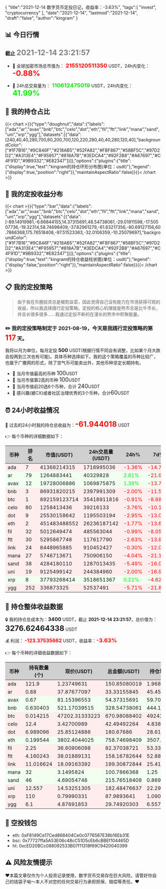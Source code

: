 {
"title":"2021-12-14 数字货币定投日记，收益率：-3.63%",
"tags":[
"invest",
"cryptocurrency"
],
"date":"2021-12-14",
"lastmod":"2021-12-14",
"draft":"false",
"author":"kingram"
}

##  📊 今日行情
### 截止 <font color=grey size=5 >**2021-12-14 23:21:57**</font>
- 🍖 全球加密市场总市值为：<font color=#FF0000 size=4 > **2155120511350**</font> USDT，24h内变化：<font color=#FF0000 size=5 > **-0.88%**</font>

- 🍤 24h总交易量为：<font color=#00EC00 size=4 > **110612475019**</font> USDT，24h内变化：<font color=#00EC00 size=5 > **41.99%**</font>

## 🎨 我的持仓占比
{{< chart >}}{"type":"doughnut","data":{"labels":["ada","ar","avax","bnb","btc","celo","dot","eth","fil","ftt","link","mana","sand","uni","xrp","ygg"],"datasets":[{"data":[240,40,40,280,700,60,200,700,120,220,280,40,40,280,120,40],"backgroundColor":["#1F7B16","#9C846F","#218AB5","#52FA82","#FBF867","#58BF5C","#97D2D2","#A313E4","#F95957","#818A7B","#3EDCA4","#92F2B8","#A67697","#C4F91D","#9B9332","#E82347"]}]},"options":{"plugins":{"title":{"display":true,"text":"kingram的持仓环形分布图(单位：usdt)"},"legend":{"display":true,"position":"right"}},"maintainAspectRatio":false}}{{< /chart >}}

## 🍺 我的定投收益分布
{{< chart >}}{"type":"bar","data":{"labels":["ada","ar","avax","bnb","btc","celo","dot","eth","fil","ftt","link","mana","sand","uni","xrp","ygg"],"datasets":[{"data":[-89.14919981,-6.66844155,14.37315691,48.54738061,-29.01911598,-17.50507736,-19.32314,58.74698409,-37.62961279,-61.83217356,-80.69127156,60.7866368,175.76518408,-97.51523363,-32.0106359,-10.25079697],"backgroundColor":["#1F7B16","#9C846F","#218AB5","#52FA82","#FBF867","#58BF5C","#97D2D2","#A313E4","#F95957","#818A7B","#3EDCA4","#92F2B8","#A67697","#C4F91D","#9B9332","#E82347"]}]},"options":{"plugins":{"title":{"display":true,"text":"kingram的持仓收益柱状图(单位：usdt)"},"legend":{"display":false,"position":"right"}},"maintainAspectRatio":false}}{{< /chart >}}

## 📋 我的定投策略

> 由于我在币圈投资总是被割韭菜，因此觉得自己没有能力在市场获得可观的收益，所以我选择践行定投策略。定投的核心机理就是熊市总是比牛市长，并且长很多很多……我通过定投不断的在漫长的熊市中积聚能量。

### ✏️ 我的定投策略制定于 **2021-08-19**，今天是我践行定投策略的第<font color=#FF0000 size=5 > **117**</font> 天。
我将以月为单位，每月定投 <font size=3 ><strong> 500 </strong></font> USDT(根据行情不同会有调整，比如某个月大跌会投两到三次也有可能)。具体币种选择如下。我的这个策略覆盖的币种比较广，也属于广撒网的形式，除了空气币可能卖出外，其他币种坚定长期持有。

- 🥇 当月市值最高的币种 <font size=4 >100</font>USDT
- 🥈 当月市值第2高的币种 <font size=4 >100</font>USDT
- 🥉 当月市值前20选6个币种，合计 <font size=4 >240</font>USDT
- 🏅 感兴趣(被CX)或者社区治理优秀的3个币种，合计<font size=4 >60</font>USDT

## ⏰ 24小时收益情况
📌 过去的24小时我的持仓总收益为：<font color=#FF0000 size=5 >**-61.944018**</font> USDT

👉 每个币种的详细数据如下：
<table>
    <thead><tr bgcolor="#d0d0d0" ><th>币种</th><th>排名</th><th>市值(USDT)</th><th>24h交易量(USDT)</th><th>24h%</th><th>7d%</th><th>24h收益</th></tr></thead>
    <tbody>
    <tr>
        <td bgcolor=#FFECEC>ada</td>
        <td bgcolor=#FFECEC>7</td>
        <td bgcolor=#FFECEC>41368214315</td>
        <td bgcolor=#FFECEC>1716995036</td>
        <td bgcolor=#FFECEC><font color=#FF0000>-1.36%</font></td>
        <td bgcolor=#FFECEC><font color=#FF0000>-14.71%</font></td>
        <td bgcolor=#FFECEC><font color=#FF0000 size=3 ><strong>-2.07734516</strong></font></td>
    </tr>
    <tr>
        <td bgcolor=#F0FFF0>ar</td>
        <td bgcolor=#F0FFF0>79</td>
        <td bgcolor=#F0FFF0>1264883441</td>
        <td bgcolor=#F0FFF0>40329828</td>
        <td bgcolor=#F0FFF0><font color=#00EC00>2.81%</font></td>
        <td bgcolor=#F0FFF0><font color=#FF0000>-21.92%</font></td>
        <td bgcolor=#F0FFF0><font color=#00EC00 size=3 ><strong>0.91091808</strong></font></td>
    </tr>
    <tr>
        <td bgcolor=#F0FFF0>avax</td>
        <td bgcolor=#F0FFF0>12</td>
        <td bgcolor=#F0FFF0>19728006886</td>
        <td bgcolor=#F0FFF0>1069875875</td>
        <td bgcolor=#F0FFF0><font color=#00EC00>1.39%</font></td>
        <td bgcolor=#F0FFF0><font color=#FF0000>-13.73%</font></td>
        <td bgcolor=#F0FFF0><font color=#00EC00 size=3 ><strong>0.74682558</strong></font></td>
    </tr>
    <tr>
        <td bgcolor=#FFECEC>bnb</td>
        <td bgcolor=#FFECEC>3</td>
        <td bgcolor=#FFECEC>86931820215</td>
        <td bgcolor=#FFECEC>2397991309</td>
        <td bgcolor=#FFECEC><font color=#FF0000>-2.00%</font></td>
        <td bgcolor=#FFECEC><font color=#FF0000>-11.54%</font></td>
        <td bgcolor=#FFECEC><font color=#FF0000 size=3 ><strong>-6.69707192</strong></font></td>
    </tr>
    <tr>
        <td bgcolor=#FFECEC>btc</td>
        <td bgcolor=#FFECEC>1</td>
        <td bgcolor=#FFECEC>892159123714</td>
        <td bgcolor=#FFECEC>35418911816</td>
        <td bgcolor=#FFECEC><font color=#FF0000>-0.91%</font></td>
        <td bgcolor=#FFECEC><font color=#FF0000>-8.68%</font></td>
        <td bgcolor=#FFECEC><font color=#FF0000 size=3 ><strong>-6.19233547</strong></font></td>
    </tr>
    <tr>
        <td bgcolor=#FFECEC>celo</td>
        <td bgcolor=#FFECEC>80</td>
        <td bgcolor=#FFECEC>1258413436</td>
        <td bgcolor=#FFECEC>39216133</td>
        <td bgcolor=#FFECEC><font color=#FF0000>-3.76%</font></td>
        <td bgcolor=#FFECEC><font color=#FF0000>-10.19%</font></td>
        <td bgcolor=#FFECEC><font color=#FF0000 size=3 ><strong>-1.6606915</strong></font></td>
    </tr>
    <tr>
        <td bgcolor=#FFECEC>dot</td>
        <td bgcolor=#FFECEC>9</td>
        <td bgcolor=#FFECEC>25530158642</td>
        <td bgcolor=#FFECEC>1195503194</td>
        <td bgcolor=#FFECEC><font color=#FF0000>-2.95%</font></td>
        <td bgcolor=#FFECEC><font color=#FF0000>-13.04%</font></td>
        <td bgcolor=#FFECEC><font color=#FF0000 size=3 ><strong>-5.49294242</strong></font></td>
    </tr>
    <tr>
        <td bgcolor=#FFECEC>eth</td>
        <td bgcolor=#FFECEC>2</td>
        <td bgcolor=#FFECEC>451483488552</td>
        <td bgcolor=#FFECEC>26236187142</td>
        <td bgcolor=#FFECEC><font color=#FF0000>-1.77%</font></td>
        <td bgcolor=#FFECEC><font color=#FF0000>-13.60%</font></td>
        <td bgcolor=#FFECEC><font color=#FF0000 size=3 ><strong>-13.66219537</strong></font></td>
    </tr>
    <tr>
        <td bgcolor=#FFECEC>fil</td>
        <td bgcolor=#FFECEC>32</td>
        <td bgcolor=#FFECEC>5012649474</td>
        <td bgcolor=#FFECEC>485563044</td>
        <td bgcolor=#FFECEC><font color=#FF0000>-0.99%</font></td>
        <td bgcolor=#FFECEC><font color=#FF0000>-8.05%</font></td>
        <td bgcolor=#FFECEC><font color=#FF0000 size=3 ><strong>-0.82187548</strong></font></td>
    </tr>
    <tr>
        <td bgcolor=#FFECEC>ftt</td>
        <td bgcolor=#FFECEC>30</td>
        <td bgcolor=#FFECEC>5295867748</td>
        <td bgcolor=#FFECEC>117617790</td>
        <td bgcolor=#FFECEC><font color=#FF0000>-2.63%</font></td>
        <td bgcolor=#FFECEC><font color=#FF0000>-13.90%</font></td>
        <td bgcolor=#FFECEC><font color=#FF0000 size=3 ><strong>-4.27959773</strong></font></td>
    </tr>
    <tr>
        <td bgcolor=#FFECEC>link</td>
        <td bgcolor=#FFECEC>24</td>
        <td bgcolor=#FFECEC>8448965885</td>
        <td bgcolor=#FFECEC>910452427</td>
        <td bgcolor=#FFECEC><font color=#FF0000>-0.30%</font></td>
        <td bgcolor=#FFECEC><font color=#FF0000>-12.09%</font></td>
        <td bgcolor=#FFECEC><font color=#FF0000 size=3 ><strong>-0.60311205</strong></font></td>
    </tr>
    <tr>
        <td bgcolor=#FFECEC>mana</td>
        <td bgcolor=#FFECEC>27</td>
        <td bgcolor=#FFECEC>5746713671</td>
        <td bgcolor=#FFECEC>750906150</td>
        <td bgcolor=#FFECEC><font color=#FF0000>-4.04%</font></td>
        <td bgcolor=#FFECEC><font color=#FF0000>-21.16%</font></td>
        <td bgcolor=#FFECEC><font color=#FF0000 size=3 ><strong>-4.2436927</strong></font></td>
    </tr>
    <tr>
        <td bgcolor=#FFECEC>sand</td>
        <td bgcolor=#FFECEC>38</td>
        <td bgcolor=#FFECEC>4284180110</td>
        <td bgcolor=#FFECEC>1287013435</td>
        <td bgcolor=#FFECEC><font color=#FF0000>-5.49%</font></td>
        <td bgcolor=#FFECEC><font color=#FF0000>-16.03%</font></td>
        <td bgcolor=#FFECEC><font color=#FF0000 size=3 ><strong>-12.54388248</strong></font></td>
    </tr>
    <tr>
        <td bgcolor=#FFECEC>uni</td>
        <td bgcolor=#FFECEC>19</td>
        <td bgcolor=#FFECEC>9125499142</td>
        <td bgcolor=#FFECEC>244384960</td>
        <td bgcolor=#FFECEC><font color=#FF0000>-2.00%</font></td>
        <td bgcolor=#FFECEC><font color=#FF0000>-16.92%</font></td>
        <td bgcolor=#FFECEC><font color=#FF0000 size=3 ><strong>-3.71708663</strong></font></td>
    </tr>
    <tr>
        <td bgcolor=#F0FFF0>xrp</td>
        <td bgcolor=#F0FFF0>8</td>
        <td bgcolor=#F0FFF0>37793268414</td>
        <td bgcolor=#F0FFF0>3518651367</td>
        <td bgcolor=#F0FFF0><font color=#00EC00>0.22%</font></td>
        <td bgcolor=#F0FFF0><font color=#FF0000>-4.62%</font></td>
        <td bgcolor=#F0FFF0><font color=#00EC00 size=3 ><strong>0.19021313</strong></font></td>
    </tr>
    <tr>
        <td bgcolor=#FFECEC>ygg</td>
        <td bgcolor=#FFECEC>252</td>
        <td bgcolor=#FFECEC>336873325</td>
        <td bgcolor=#FFECEC>52537491</td>
        <td bgcolor=#FFECEC><font color=#FF0000>-5.71%</font></td>
        <td bgcolor=#FFECEC><font color=#FF0000>-21.89%</font></td>
        <td bgcolor=#FFECEC><font color=#FF0000 size=3 ><strong>-1.80014588</strong></font></td>
    </tr>
    </tbody>
</table>

## 🎯 持仓整体收益数据

🔒 我的持仓总成本为：<font size=3 >**3400**</font> USDT，截止 **2021-12-14 23:21:57**，总价值为：<font  size=5 >**3276.62464338**</font> USDT

💰 利润： <font color=#FF0000 size=3 >**-123.37535662**</font> USDT，收益率：<font color=#FF0000 size=4 >**-3.63%**</font>

👉 每个币种的详细收益数据如下：

<table>
    <thead><tr bgcolor="#d0d0d0" ><th>币种</th><th>持有数量(个)</th><th>现价(USDT)</th><th>总金额(USDT)</th><th>持仓均价(USDT)</th><th>成本(USDT)</th><th>利润(USDT)</th><th>收益率</th></tr></thead>
    <tbody>
    <tr>
        <td bgcolor=#FFECEC>ada</td>
        <td bgcolor=#FFECEC>121.9</td>
        <td bgcolor=#FFECEC>1.23749631</td>
        <td bgcolor=#FFECEC>150.85080019</td>
        <td bgcolor=#FFECEC>1.96882691</td>
        <td bgcolor=#FFECEC>240</td>
        <td bgcolor=#FFECEC>-89.14919981</td>
        <td bgcolor=#FFECEC><font color=#FF0000 size=3 ><strong>-37.15%</strong></font></td>
    </tr>
    <tr>
        <td bgcolor=#FFECEC>ar</td>
        <td bgcolor=#FFECEC>0.88</td>
        <td bgcolor=#FFECEC>37.87677097</td>
        <td bgcolor=#FFECEC>33.33155845</td>
        <td bgcolor=#FFECEC>45.45454545</td>
        <td bgcolor=#FFECEC>40</td>
        <td bgcolor=#FFECEC>-6.66844155</td>
        <td bgcolor=#FFECEC><font color=#FF0000 size=3 ><strong>-16.67%</strong></font></td>
    </tr>
    <tr>
        <td bgcolor=#F0FFF0>avax</td>
        <td bgcolor=#F0FFF0>0.67</td>
        <td bgcolor=#F0FFF0>81.15396553</td>
        <td bgcolor=#F0FFF0>54.37315691</td>
        <td bgcolor=#F0FFF0>59.70149254</td>
        <td bgcolor=#F0FFF0>40</td>
        <td bgcolor=#F0FFF0>14.37315691</td>
        <td bgcolor=#F0FFF0><font color=#00EC00 size=3 ><strong>35.93%</strong></font></td>
    </tr>
    <tr>
        <td bgcolor=#F0FFF0>bnb</td>
        <td bgcolor=#F0FFF0>0.630403</td>
        <td bgcolor=#F0FFF0>521.17039515</td>
        <td bgcolor=#F0FFF0>328.54738061</td>
        <td bgcolor=#F0FFF0>444.16032284</td>
        <td bgcolor=#F0FFF0>280</td>
        <td bgcolor=#F0FFF0>48.54738061</td>
        <td bgcolor=#F0FFF0><font color=#00EC00 size=3 ><strong>17.34%</strong></font></td>
    </tr>
    <tr>
        <td bgcolor=#FFECEC>btc</td>
        <td bgcolor=#FFECEC>0.014215</td>
        <td bgcolor=#FFECEC>47202.31333223</td>
        <td bgcolor=#FFECEC>670.98088402</td>
        <td bgcolor=#FFECEC>49243.75659515</td>
        <td bgcolor=#FFECEC>700</td>
        <td bgcolor=#FFECEC>-29.01911598</td>
        <td bgcolor=#FFECEC><font color=#FF0000 size=3 ><strong>-4.15%</strong></font></td>
    </tr>
    <tr>
        <td bgcolor=#FFECEC>celo</td>
        <td bgcolor=#FFECEC>12.4</td>
        <td bgcolor=#FFECEC>3.42700989</td>
        <td bgcolor=#FFECEC>42.49492264</td>
        <td bgcolor=#FFECEC>4.83870968</td>
        <td bgcolor=#FFECEC>60</td>
        <td bgcolor=#FFECEC>-17.50507736</td>
        <td bgcolor=#FFECEC><font color=#FF0000 size=3 ><strong>-29.18%</strong></font></td>
    </tr>
    <tr>
        <td bgcolor=#FFECEC>dot</td>
        <td bgcolor=#FFECEC>6.989096</td>
        <td bgcolor=#FFECEC>25.85124886</td>
        <td bgcolor=#FFECEC>180.67686</td>
        <td bgcolor=#FFECEC>28.61600413</td>
        <td bgcolor=#FFECEC>200</td>
        <td bgcolor=#FFECEC>-19.32314</td>
        <td bgcolor=#FFECEC><font color=#FF0000 size=3 ><strong>-9.66%</strong></font></td>
    </tr>
    <tr>
        <td bgcolor=#F0FFF0>eth</td>
        <td bgcolor=#F0FFF0>0.199544</td>
        <td bgcolor=#F0FFF0>3802.4044025</td>
        <td bgcolor=#F0FFF0>758.74698409</td>
        <td bgcolor=#F0FFF0>3507.99823598</td>
        <td bgcolor=#F0FFF0>700</td>
        <td bgcolor=#F0FFF0>58.74698409</td>
        <td bgcolor=#F0FFF0><font color=#00EC00 size=3 ><strong>8.39%</strong></font></td>
    </tr>
    <tr>
        <td bgcolor=#FFECEC>fil</td>
        <td bgcolor=#FFECEC>2.25</td>
        <td bgcolor=#FFECEC>36.60906098</td>
        <td bgcolor=#FFECEC>82.37038721</td>
        <td bgcolor=#FFECEC>53.33333333</td>
        <td bgcolor=#FFECEC>120</td>
        <td bgcolor=#FFECEC>-37.62961279</td>
        <td bgcolor=#FFECEC><font color=#FF0000 size=3 ><strong>-31.36%</strong></font></td>
    </tr>
    <tr>
        <td bgcolor=#FFECEC>ftt</td>
        <td bgcolor=#FFECEC>4.160243</td>
        <td bgcolor=#FFECEC>38.01889131</td>
        <td bgcolor=#FFECEC>158.16782644</td>
        <td bgcolor=#FFECEC>52.88152639</td>
        <td bgcolor=#FFECEC>220</td>
        <td bgcolor=#FFECEC>-61.83217356</td>
        <td bgcolor=#FFECEC><font color=#FF0000 size=3 ><strong>-28.11%</strong></font></td>
    </tr>
    <tr>
        <td bgcolor=#FFECEC>link</td>
        <td bgcolor=#FFECEC>11.016624</td>
        <td bgcolor=#FFECEC>18.09163392</td>
        <td bgcolor=#FFECEC>199.30872844</td>
        <td bgcolor=#FFECEC>25.41613474</td>
        <td bgcolor=#FFECEC>280</td>
        <td bgcolor=#FFECEC>-80.69127156</td>
        <td bgcolor=#FFECEC><font color=#FF0000 size=3 ><strong>-28.82%</strong></font></td>
    </tr>
    <tr>
        <td bgcolor=#F0FFF0>mana</td>
        <td bgcolor=#F0FFF0>32</td>
        <td bgcolor=#F0FFF0>3.1495824</td>
        <td bgcolor=#F0FFF0>100.7866368</td>
        <td bgcolor=#F0FFF0>1.25</td>
        <td bgcolor=#F0FFF0>40</td>
        <td bgcolor=#F0FFF0>60.7866368</td>
        <td bgcolor=#F0FFF0><font color=#00EC00 size=3 ><strong>151.97%</strong></font></td>
    </tr>
    <tr>
        <td bgcolor=#F0FFF0>sand</td>
        <td bgcolor=#F0FFF0>46</td>
        <td bgcolor=#F0FFF0>4.69054748</td>
        <td bgcolor=#F0FFF0>215.76518408</td>
        <td bgcolor=#F0FFF0>0.86956522</td>
        <td bgcolor=#F0FFF0>40</td>
        <td bgcolor=#F0FFF0>175.76518408</td>
        <td bgcolor=#F0FFF0><font color=#00EC00 size=3 ><strong>439.41%</strong></font></td>
    </tr>
    <tr>
        <td bgcolor=#FFECEC>uni</td>
        <td bgcolor=#FFECEC>12.557</td>
        <td bgcolor=#FFECEC>14.53251305</td>
        <td bgcolor=#FFECEC>182.48476637</td>
        <td bgcolor=#FFECEC>22.29831966</td>
        <td bgcolor=#FFECEC>280</td>
        <td bgcolor=#FFECEC>-97.51523363</td>
        <td bgcolor=#FFECEC><font color=#FF0000 size=3 ><strong>-34.83%</strong></font></td>
    </tr>
    <tr>
        <td bgcolor=#FFECEC>xrp</td>
        <td bgcolor=#FFECEC>110</td>
        <td bgcolor=#FFECEC>0.79990331</td>
        <td bgcolor=#FFECEC>87.9893641</td>
        <td bgcolor=#FFECEC>1.09090909</td>
        <td bgcolor=#FFECEC>120</td>
        <td bgcolor=#FFECEC>-32.0106359</td>
        <td bgcolor=#FFECEC><font color=#FF0000 size=3 ><strong>-26.68%</strong></font></td>
    </tr>
    <tr>
        <td bgcolor=#FFECEC>ygg</td>
        <td bgcolor=#FFECEC>6.1</td>
        <td bgcolor=#FFECEC>4.87691853</td>
        <td bgcolor=#FFECEC>29.74920303</td>
        <td bgcolor=#FFECEC>6.55737705</td>
        <td bgcolor=#FFECEC>40</td>
        <td bgcolor=#FFECEC>-10.25079697</td>
        <td bgcolor=#FFECEC><font color=#FF0000 size=3 ><strong>-25.63%</strong></font></td>
    </tr>
    </tbody>
</table>

## 🤞 空投钱包
- eth: 0xF8149Ce17Ced868404Ce0c0776587E38b16Eb31E
- bsc: 0x77727ffa5A53E06c48cC51D5cEb6cBBEf104465D
- ht: 0xcED20BCc088092533B07f11318f69C9420040399

## ⚠️ 风险友情提示
❤️本篇文章仅作为个人投资记录使用，数字货币交易存在巨大风险，请管好你自己的钱袋子呦～本人不对您的任何交易行为承担担保、赔偿等责任。❤️